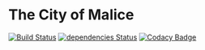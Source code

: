 

# The City of Malice

[![Build Status](https://travis-ci.org/TSavo/Malice.svg?branch=master)](https://travis-ci.org/TSavo/Malice) [![dependencies Status](https://david-dm.org/tsavo/malice/status.svg)](https://david-dm.org/tsavo/malice) [![Codacy Badge](https://api.codacy.com/project/badge/Grade/868a65096baa466b86b0412868f34c5d)](https://www.codacy.com/app/evilgenius/Malice?utm_source=github.com&amp;utm_medium=referral&amp;utm_content=TSavo/Malice&amp;utm_campaign=Badge_Grade)